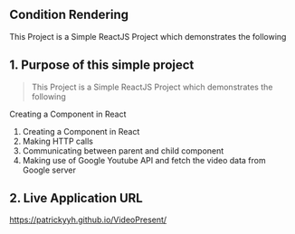 ## Condition Rendering

This Project is a Simple ReactJS Project which demonstrates the following

## 1. Purpose of this simple project

> This Project is a Simple ReactJS Project which demonstrates the following

Creating a Component in React
1. Creating a Component in React
2. Making HTTP calls
3. Communicating between parent and child component
4. Making use of Google Youtube API and fetch the video data from Google server

## 2. Live Application URL
https://patrickyyh.github.io/VideoPresent/
